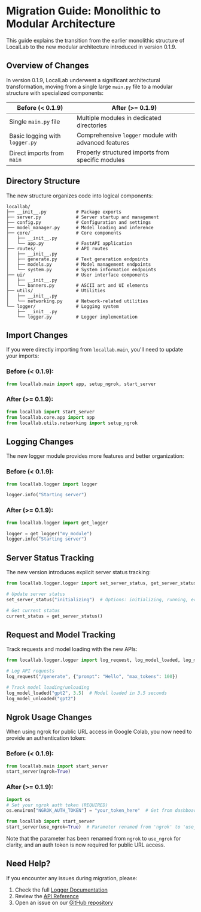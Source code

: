 # Migration Guide: Monolithic to Modular Architecture

This guide explains the transition from the earlier monolithic structure of LocalLab to the new modular architecture introduced in version 0.1.9.

## Overview of Changes

In version 0.1.9, LocalLab underwent a significant architectural transformation, moving from a single large `main.py` file to a modular structure with specialized components:

| Before (< 0.1.9)               | After (>= 0.1.9)                                     |
| ------------------------------ | ---------------------------------------------------- |
| Single `main.py` file          | Multiple modules in dedicated directories            |
| Basic logging with `logger.py` | Comprehensive `logger` module with advanced features |
| Direct imports from `main`     | Properly structured imports from specific modules    |

## Directory Structure

The new structure organizes code into logical components:

```
locallab/
├── __init__.py           # Package exports
├── server.py             # Server startup and management
├── config.py             # Configuration and settings
├── model_manager.py      # Model loading and inference
├── core/                 # Core components
│   ├── __init__.py
│   └── app.py            # FastAPI application
├── routes/               # API routes
│   ├── __init__.py
│   ├── generate.py       # Text generation endpoints
│   ├── models.py         # Model management endpoints
│   └── system.py         # System information endpoints
├── ui/                   # User interface components
│   ├── __init__.py
│   └── banners.py        # ASCII art and UI elements
├── utils/                # Utilities
│   ├── __init__.py
│   └── networking.py     # Network-related utilities
└── logger/               # Logging system
    ├── __init__.py
    └── logger.py         # Logger implementation
```

## Import Changes

If you were directly importing from `locallab.main`, you'll need to update your imports:

### Before (< 0.1.9):

```python
from locallab.main import app, setup_ngrok, start_server
```

### After (>= 0.1.9):

```python
from locallab import start_server
from locallab.core.app import app
from locallab.utils.networking import setup_ngrok
```

## Logging Changes

The new logger module provides more features and better organization:

### Before (< 0.1.9):

```python
from locallab.logger import logger

logger.info("Starting server")
```

### After (>= 0.1.9):

```python
from locallab.logger import get_logger

logger = get_logger("my_module")
logger.info("Starting server")
```

## Server Status Tracking

The new version introduces explicit server status tracking:

```python
from locallab.logger.logger import set_server_status, get_server_status

# Update server status
set_server_status("initializing")  # Options: initializing, running, error, shutting_down

# Get current status
current_status = get_server_status()
```

## Request and Model Tracking

Track requests and model loading with the new APIs:

```python
from locallab.logger.logger import log_request, log_model_loaded, log_model_unloaded

# Log API requests
log_request("/generate", {"prompt": "Hello", "max_tokens": 100})

# Track model loading/unloading
log_model_loaded("gpt2", 3.5)  # Model loaded in 3.5 seconds
log_model_unloaded("gpt2")
```

## Ngrok Usage Changes

When using ngrok for public URL access in Google Colab, you now need to provide an authentication token:

### Before (< 0.1.9):

```python
from locallab.main import start_server
start_server(ngrok=True)
```

### After (>= 0.1.9):

```python
import os
# Set your ngrok auth token (REQUIRED)
os.environ["NGROK_AUTH_TOKEN"] = "your_token_here"  # Get from dashboard.ngrok.com

from locallab import start_server
start_server(use_ngrok=True)  # Parameter renamed from 'ngrok' to 'use_ngrok'
```

Note that the parameter has been renamed from `ngrok` to `use_ngrok` for clarity, and an auth token is now required for public URL access.

## Need Help?

If you encounter any issues during migration, please:

1. Check the full [Logger Documentation](../server/logger.md)
2. Review the [API Reference](api.md)
3. Open an issue on our [GitHub repository](https://github.com/UtkarshTheDev/LocalLab/issues)
